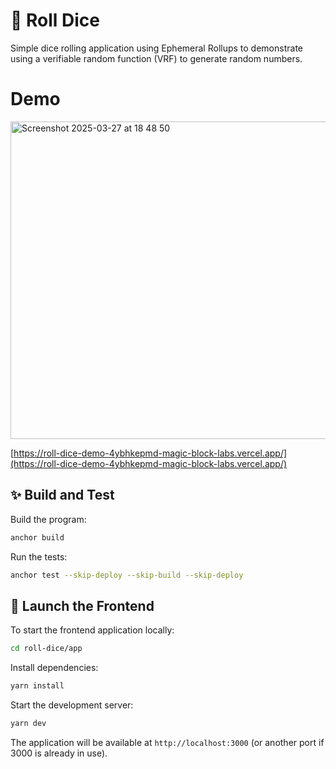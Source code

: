 # 🎲 Roll Dice

Simple dice rolling application using Ephemeral Rollups to demonstrate using a verifiable random function (VRF) to generate random numbers.

# Demo

<img width="508" alt="Screenshot 2025-03-27 at 18 48 50" src="https://github.com/user-attachments/assets/8b67fd33-c9b4-48f1-9a1a-92a9e8d74111" />

[https://roll-dice-demo-4ybhkepmd-magic-block-labs.vercel.app/](https://roll-dice-demo-4ybhkepmd-magic-block-labs.vercel.app/)   

## ✨ Build and Test

Build the program:

```bash
anchor build
```

Run the tests:

```bash
anchor test --skip-deploy --skip-build --skip-deploy
```

## 🚀 Launch the Frontend

To start the frontend application locally:

```bash
cd roll-dice/app
```

Install dependencies:

```bash
yarn install
```

Start the development server:

```bash
yarn dev
```

The application will be available at `http://localhost:3000` (or another port if 3000 is already in use).
